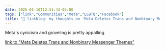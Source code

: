 ```yaml
---
date: 2025-01-10T12:51:43-05:00
tags: ["link","Communities","Meta","LGBTQ","Facebook"]
title: "🔗 linkblog: my thoughts on 'Meta Deletes Trans and Nonbinary Messenger Themes'"
---
```

Meta's cynicism and groveling is pretty appalling.

[link to "Meta Deletes Trans and Nonbinary Messenger Themes"](https://www.404media.co/meta-deletes-trans-and-nonbinary-messenger-themes/)